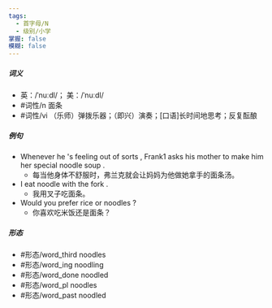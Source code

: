 ```yaml
---
tags:
  - 首字母/N
  - 级别/小学
掌握: false
模糊: false
---
```

##### 词义
- 英：/ˈnuːdl/； 美：/ˈnuːdl/
- #词性/n  面条
- #词性/vi  （乐师）弹拨乐器；（即兴）演奏；[口语]长时间地思考；反复酝酿
##### 例句
- Whenever he 's feeling out of sorts , Frank1 asks his mother to make him her special noodle soup .
	- 每当他身体不舒服时，弗兰克就会让妈妈为他做她拿手的面条汤。
- I eat noodle with the fork .
	- 我用叉子吃面条。
- Would you prefer rice or noodles ?
	- 你喜欢吃米饭还是面条？
##### 形态
- #形态/word_third noodles
- #形态/word_ing noodling
- #形态/word_done noodled
- #形态/word_pl noodles
- #形态/word_past noodled
